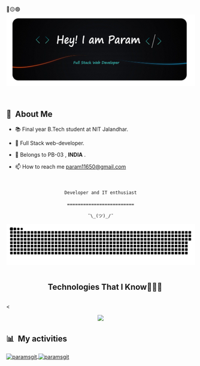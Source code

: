 <div>
🔴🟡🟢

<br>

</div>

<div align="center">
  <img src="name.png" alt="Card header"/>
</div>

<div style="margin:60px">

</div>

<div>

## 🧭 &nbsp;About Me

- 📚 Final year B.Tech student at NIT Jalandhar.
<!-- - 🔭 I'm currently working on <a href="#">MyJob</a> -->

- 🌱 Full Stack web-developer.

- 💬 Belongs to PB-03 , **INDIA** .

- 📫 How to reach me param11650@gmail.com
<!-- - ⚡ Fun fact: I'm a <a href="https://en.wikipedia.org/wiki/Potato">potato</a> -->

  <br>


</div>

<div align="center">

`Developer and IT enthusiast`
<br>

`=========================`
<br>

`¯\_(ツ)_/¯`

</div>

![Snake animation](https://github.com/paramsgit/paramsgit/blob/output/github-contribution-grid-snake.svg)

<div>

 <!--h1 without bottom border-->
<div id="user-content-toc">
  <ul align="center">
    <summary><h2 style="display: inline-block">Technologies That I Know👨🏻‍💻</h2></summary>
  </ul>
</div>
<!--tech stack icons-->
<
<p align="center">
  <a href="https://skillicons.dev">
    <img src="https://skillicons.dev/icons?i=python,c,cpp,js,html,css,bootstrap,tailwind,react,typescript,nodejs,expressjs,mongodb,django,flask,selenium,graphql,postman,photoshop,vscode,linux,git,github,nginx,aws,docker,jenkins,bash,&perline=14" />
  </a>
</p>
 
</div>

<div>

## 📊 &nbsp;My activities

  <a href="https://github.com/paramsgit">
    <img width=450 height=170 align="center" alt="paramsgit" src="https://github-readme-stats.vercel.app/api?username=paramsgit&show_icons=true&bg_color=00000000&hide_border=true&count_private=true" />
  </a>
  <a href="https://github.com/paramsgit">
    <img align="center" alt="paramsgit" src="https://github-readme-stats.vercel.app/api/top-langs/?username=paramsgit&layout=compact&bg_color=0D1117&hide_border=true&count_private=true" />
  </a>
</div>







